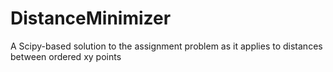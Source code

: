 # DistanceMinimizer
A Scipy-based solution to the assignment problem as it applies to distances between ordered xy points
